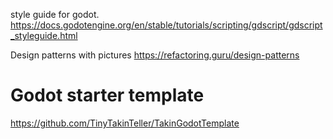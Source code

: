 style guide for godot. 
https://docs.godotengine.org/en/stable/tutorials/scripting/gdscript/gdscript_styleguide.html

Design patterns with pictures
https://refactoring.guru/design-patterns

# Godot starter template
https://github.com/TinyTakinTeller/TakinGodotTemplate